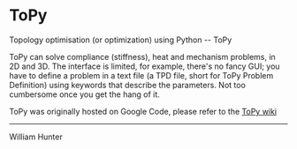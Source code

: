 # ToPy

Topology optimisation (or optimization) using Python -- ToPy

ToPy can solve compliance (stiffness), heat and mechanism problems, in 2D and 3D. The interface is limited, for example, there's
no fancy GUI; you have to define a problem in a text file (a TPD file, short for ToPy Problem Definition) using keywords
that describe the parameters. Not too cumbersome once you get the hang of it.

ToPy was originally hosted on Google Code, please refer to the [ToPy wiki](https://github.com/williamhunter/topy/wiki)

---
William Hunter

